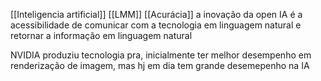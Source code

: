 [[Inteligencia artificial]]
[[LMM]]
[[Acurácia]]
a inovação da open IA é a acessibilidade de comunicar com a tecnologia em linguagem natural e retornar a informação em linguagem natural

NVIDIA produziu tecnologia pra, inicialmente ter melhor desempenho em renderização de imagem, mas hj em dia tem grande desemepenho na IA